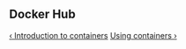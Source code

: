 ## Docker Hub

[&lsaquo; Introduction to containers](/learn/containers/01_introduction.html "nav previous containers")
[Using containers &rsaquo;](/learn/containers/03_using-containers.html "nav next containers")
